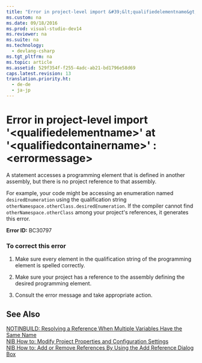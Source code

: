 ```yaml
---
title: "Error in project-level import &#39;&lt;qualifiedelementname&gt;&#39; at &#39;&lt;qualifiedcontainername&gt;&#39; : &lt;errormessage&gt;"
ms.custom: na
ms.date: 09/18/2016
ms.prod: visual-studio-dev14
ms.reviewer: na
ms.suite: na
ms.technology: 
  - devlang-csharp
ms.tgt_pltfrm: na
ms.topic: article
ms.assetid: 529f354f-f255-4adc-ab21-bd1796e58d69
caps.latest.revision: 13
translation.priority.ht: 
  - de-de
  - ja-jp
---
```

# Error in project-level import &#39;&lt;qualifiedelementname&gt;&#39; at &#39;&lt;qualifiedcontainername&gt;&#39; : &lt;errormessage&gt;
A statement accesses a programming element that is defined in another assembly, but there is no project reference to that assembly.  
  
 For example, your code might be accessing an enumeration named `desiredEnumeration` using the qualification string `otherNamespace.otherClass.desiredEnumeration`. If the compiler cannot find `otherNamespace.otherClass` among your project's references, it generates this error.  
  
 **Error ID:** BC30797  
  
### To correct this error  
  
1.  Make sure every element in the qualification string of the programming element is spelled correctly.  
  
2.  Make sure your project has a reference to the assembly defining the desired programming element.  
  
3.  Consult the error message and take appropriate action.  
  
## See Also  
 [NOTINBUILD: Resolving a Reference When Multiple Variables Have the Same Name](assetId:///9601e39f-1911-44e1-ace5-3f6e090408b9)   
 [NIB How to: Modify Project Properties and Configuration Settings](assetId:///e7184bc5-2f2b-4b4f-aa9a-3ecfcbc48b67)   
 [NIB How to: Add or Remove References By Using the Add Reference Dialog Box](assetId:///3bd75d61-f00c-47c0-86a2-dd1f20e231c9)